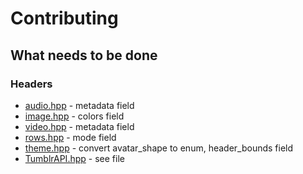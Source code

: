 # Contributing

## What needs to be done

### Headers

* [audio.hpp](/include/npf/content/audio.hpp) - metadata field
* [image.hpp](/include/npf/content/image.hpp) - colors field
* [video.hpp](/include/npf/content/video.hpp) - metadata field
* [rows.hpp](/include/layout/rows.hpp) - mode field
* [theme.hpp](/include/theme.hpp) - convert avatar_shape to enum, header_bounds field
* [TumblrAPI.hpp](/include/TumblrAPI.hpp) - see file